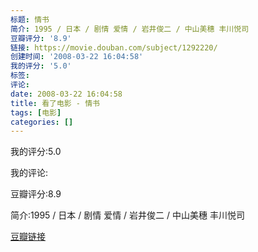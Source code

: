 ```yaml
---
标题: 情书
简介: 1995 / 日本 / 剧情 爱情 / 岩井俊二 / 中山美穗 丰川悦司
豆瓣评分: '8.9'
链接: https://movie.douban.com/subject/1292220/
创建时间: '2008-03-22 16:04:58'
我的评分: '5.0'
标签:
评论:
date: 2008-03-22 16:04:58
title: 看了电影 - 情书
tags: [电影]
categories: []
---
```


我的评分:5.0

我的评论:

豆瓣评分:8.9

简介:1995 / 日本 / 剧情 爱情 / 岩井俊二 / 中山美穗 丰川悦司

[豆瓣链接](https://movie.douban.com/subject/1292220/)

